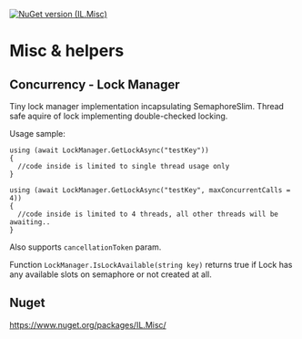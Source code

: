 [![NuGet version (IL.Misc)](https://img.shields.io/nuget/v/IL.Misc.svg?style=flat-square)](https://www.nuget.org/packages/IL.Misc/)
# Misc & helpers

## Concurrency - Lock Manager

Tiny lock manager implementation incapsulating SemaphoreSlim. Thread safe aquire of lock implementing double-checked locking.

Usage sample:

```
using (await LockManager.GetLockAsync("testKey"))
{
  //code inside is limited to single thread usage only
}
```
```
using (await LockManager.GetLockAsync("testKey", maxConcurrentCalls = 4))
{
  //code inside is limited to 4 threads, all other threads will be awaiting..
}
```

Also supports `cancellationToken` param.

Function `LockManager.IsLockAvailable(string key)` returns true if Lock has any available slots on semaphore or not created at all.

## Nuget
  https://www.nuget.org/packages/IL.Misc/
